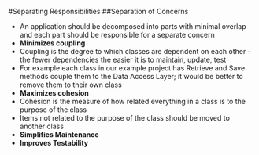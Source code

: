 #Separating Responsibilities
##Separation of Concerns
- An application should be decomposed into parts with minimal overlap and each part should be responsible for a separate concern
- <b class="highlight">Minimizes coupling</b>
 - Coupling is the degree to which classes are dependent on each other - the fewer dependencies the easier it is to maintain, update, test
 - For example each class in our example project has Retrieve and Save methods couple them to the Data Access Layer; it would be better to remove them to their own class
- <b class="highlight">Maximizes cohesion</b>
 - Cohesion is the measure of how related everything in a class is to the purpose of the class
 - Items not related to the purpose of the class should be moved to another class
- <b class="highlight">Simplifies Maintenance</b>
- <b class="highlight">Improves Testability</b>